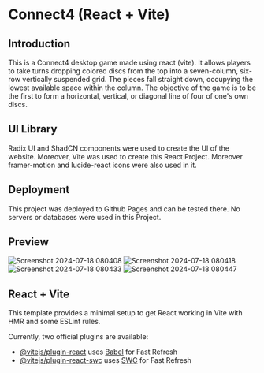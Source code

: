# Connect4 (React + Vite)

## Introduction

This is a Connect4 desktop game made using react (vite). It allows players to take turns dropping colored discs from the top into a seven-column, six-row vertically suspended grid. The pieces fall straight down, occupying the lowest available space within the column. The objective of the game is to be the first to form a horizontal, vertical, or diagonal line of four of one's own discs.

## UI Library

Radix UI and ShadCN components were used to create the UI of the website. Moreover, Vite was used to create this React Project. Moreover framer-motion and lucide-react icons were also used in it.

## Deployment

This project was deployed to Github Pages and can be tested there. No servers or databases were used in this Project.

## Preview
![Screenshot 2024-07-18 080408](https://github.com/user-attachments/assets/9405f199-a4cf-4617-b11b-460731e821fe)
![Screenshot 2024-07-18 080418](https://github.com/user-attachments/assets/bb9de50b-3d7f-478a-8631-ebaa01abb2ff)
![Screenshot 2024-07-18 080433](https://github.com/user-attachments/assets/d55427e1-e499-40e6-9135-4ea1d894cdea)
![Screenshot 2024-07-18 080447](https://github.com/user-attachments/assets/75c7f486-ea63-4bc6-8377-795586eef18e)

## React + Vite

This template provides a minimal setup to get React working in Vite with HMR and some ESLint rules.

Currently, two official plugins are available:

- [@vitejs/plugin-react](https://github.com/vitejs/vite-plugin-react/blob/main/packages/plugin-react/README.md) uses [Babel](https://babeljs.io/) for Fast Refresh
- [@vitejs/plugin-react-swc](https://github.com/vitejs/vite-plugin-react-swc) uses [SWC](https://swc.rs/) for Fast Refresh
